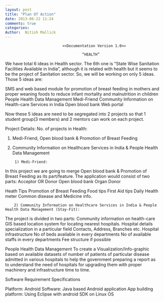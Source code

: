 ```yaml
---
layout: post
title: "Plan Of Action"
date: 2013-06-22 11:24
comments: true
categories: 
Author:  Nitish Mallick
---
```


                              <<Documentation Version 1.0>>
                                                                                                                                        
                                       “HEALTH”

We have total 6 ideas in Health sector. The 6th one is “State Wise Sanitation Facilities Available in India”, although it is related with health but it seems to be the project of Sanitation sector. So, we will be working on only 5 ideas. Those 5 ideas are:

SMS and web based module for promotion of breast feeding in mothers and proper weaning foods to reduce infant mortality and malnutrition in children
People Health Data Management
Medi-Friend
Community Information on Health-care Services in India
Open blood bank Web portal

Now these 5 ideas are need to be segregated into 2 projects so that 1 student group(3 members) and 2 mentors can work on each project.

Project Details: 
No. of projects in Health:
1) Medi-Friend, Open blood bank & Promotion of Breast Feeding
2) Community Information on Healthcare Services in India & People Health Data Management

        1) Medi-Friend:
In this project we are going to merge Open blood bank &  Promotion of Breast Feeding as its part/feature.
The application would consist of two parts:
Acceptor OR Donor
Open blood bank
Organ Donor

Heath Tips
Promotion of Breast Feeding
Food tips
First Aid tips
Daily Health meter
Common disease and Medicine info.

        2) Community Information on Healthcare Services in India & People Health Data Management (Stay-Fit):
The project is divided in two parts:
Community information on health-care
GIS based location system for locating nearest hospitals.
Hospital details
specialization in a particular field
Contacts, Address, Branches etc.
Hospital infrastructure
No of beds available in every departments
No of available staffs in every departments
Fee structure if possible
				


People Health Data Management
To create a Visualization/Info-graphic based on available datasets of  number of patients of particular disease admitted in various hospitals to help the government preparing a report as to understand the need of hospitals for upgrading them with proper machinery and infrastructure time to time.



Software Requirement Specifications


Platform: Android
Software: Java based Android application
App building platform: Using Eclipse with android SDK on Linux OS



